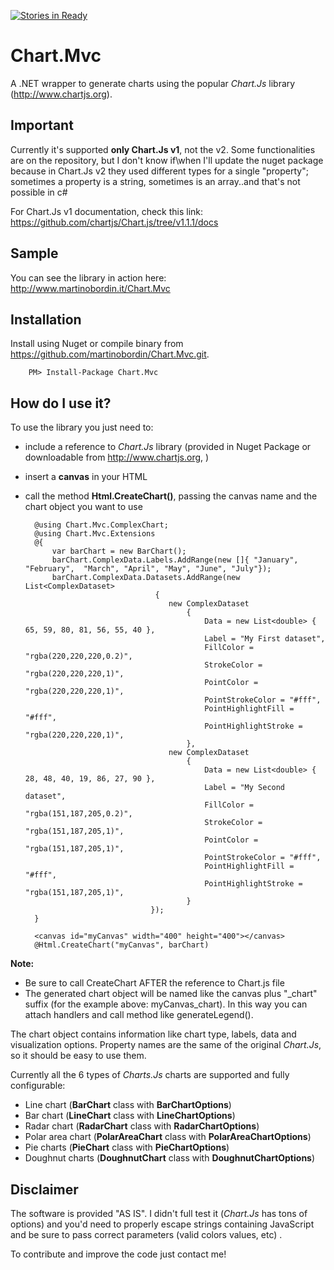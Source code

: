 [![Stories in Ready](https://badge.waffle.io/martinobordin/Chart.Mvc.png?label=ready&title=Ready)](https://waffle.io/martinobordin/Chart.Mvc)

# Chart.Mvc
A .NET wrapper to generate charts using the popular _Chart.Js_ library (http://www.chartjs.org).

## Important
Currently it's supported __only Chart.Js v1__, not the v2. Some functionalities are on the repository, but I don't know if\when I'll update the nuget package because in Chart.Js v2 they used different types for a single "property"; sometimes a
property is a string, sometimes is an array..and that's not possible in c#

For Chart.Js v1 documentation, check this link: https://github.com/chartjs/Chart.js/tree/v1.1.1/docs

## Sample
You can see the library in action here: http://www.martinobordin.it/Chart.Mvc

## Installation
Install using Nuget or compile binary from https://github.com/martinobordin/Chart.Mvc.git.

        PM> Install-Package Chart.Mvc

## How do I use it?
To use the library you just need to:
* include a reference to _Chart.Js_ library (provided in Nuget Package or downloadable from http://www.chartjs.org, )
* insert a **canvas** in your HTML 
* call the method **Html.CreateChart()**, passing the canvas name and the chart object you want to use
        
        @using Chart.Mvc.ComplexChart;
        @using Chart.Mvc.Extensions
        @{
            var barChart = new BarChart();
            barChart.ComplexData.Labels.AddRange(new []{ "January", "February",  "March", "April", "May", "June", "July"});
            barChart.ComplexData.Datasets.AddRange(new List<ComplexDataset>
                                   { 
                                      new ComplexDataset
                                          {
                                              Data = new List<double> { 65, 59, 80, 81, 56, 55, 40 },
                                              Label = "My First dataset",
                                              FillColor = "rgba(220,220,220,0.2)",
                                              StrokeColor = "rgba(220,220,220,1)",
                                              PointColor = "rgba(220,220,220,1)",
                                              PointStrokeColor = "#fff",
                                              PointHighlightFill = "#fff",
                                              PointHighlightStroke = "rgba(220,220,220,1)",
                                          }, 
                                      new ComplexDataset
                                          {
                                              Data = new List<double> { 28, 48, 40, 19, 86, 27, 90 },
                                              Label = "My Second dataset",
                                              FillColor = "rgba(151,187,205,0.2)",
                                              StrokeColor = "rgba(151,187,205,1)",
                                              PointColor = "rgba(151,187,205,1)",
                                              PointStrokeColor = "#fff",
                                              PointHighlightFill = "#fff",
                                              PointHighlightStroke = "rgba(151,187,205,1)",
                                          }
                                  });
        }
        
        <canvas id="myCanvas" width="400" height="400"></canvas>
        @Html.CreateChart("myCanvas", barChart)

**Note:** 
* Be sure to call CreateChart AFTER the reference to Chart.js file
* The generated chart object will be named like the canvas plus "_chart" suffix (for the example above: myCanvas_chart). In this way you can attach handlers and call method like generateLegend().

The chart object contains information like chart type, labels, data and visualization options.
Property names are the same of the original _Chart.Js_, so it should be easy to use them.

Currently all the 6 types of _Charts.Js_ charts are supported and fully configurable:
* Line chart (**BarChart** class with **BarChartOptions**)
* Bar chart (**LineChart** class with **LineChartOptions**)
* Radar chart (**RadarChart** class with **RadarChartOptions**)
* Polar area chart (**PolarAreaChart** class with **PolarAreaChartOptions**)
* Pie charts (**PieChart** class with **PieChartOptions**)
* Doughnut charts (**DoughnutChart** class with **DoughnutChartOptions**)

## Disclaimer
The software is provided "AS IS". I didn't full test it (_Chart.Js_ has tons of options) and you'd need to properly escape strings containing JavaScript and be sure to pass correct parameters (valid colors values, etc) . 

To contribute and improve the code just contact me!
